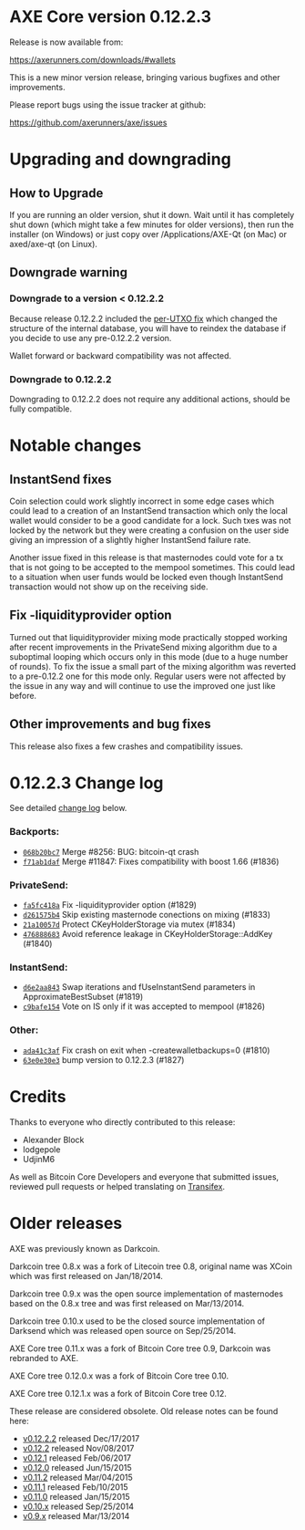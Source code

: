 AXE Core version 0.12.2.3
==========================

Release is now available from:

  <https://axerunners.com/downloads/#wallets>

This is a new minor version release, bringing various bugfixes and other
improvements.

Please report bugs using the issue tracker at github:

  <https://github.com/axerunners/axe/issues>


Upgrading and downgrading
=========================

How to Upgrade
--------------

If you are running an older version, shut it down. Wait until it has completely
shut down (which might take a few minutes for older versions), then run the
installer (on Windows) or just copy over /Applications/AXE-Qt (on Mac) or
axed/axe-qt (on Linux).

Downgrade warning
-----------------

### Downgrade to a version < 0.12.2.2

Because release 0.12.2.2 included the [per-UTXO fix](release-notes/axe/release-notes-0.12.2.2.md#per-utxo-fix)
which changed the structure of the internal database, you will have to reindex
the database if you decide to use any pre-0.12.2.2 version.

Wallet forward or backward compatibility was not affected.

### Downgrade to 0.12.2.2

Downgrading to 0.12.2.2 does not require any additional actions, should be
fully compatible.

Notable changes
===============

InstantSend fixes
-----------------

Coin selection could work slightly incorrect in some edge cases which could
lead to a creation of an InstantSend transaction which only the local wallet
would consider to be a good candidate for a lock. Such txes was not locked by
the network but they were creating a confusion on the user side giving an
impression of a slightly higher InstantSend failure rate.

Another issue fixed in this release is that masternodes could vote for a tx
that is not going to be accepted to the mempool sometimes. This could lead to
a situation when user funds would be locked even though InstantSend transaction
would not show up on the receiving side.

Fix -liquidityprovider option
-----------------------------

Turned out that liquidityprovider mixing mode practically stopped working after
recent improvements in the PrivateSend mixing algorithm due to a suboptimal
looping which occurs only in this mode (due to a huge number of rounds). To fix
the issue a small part of the mixing algorithm was reverted to a pre-0.12.2 one
for this mode only. Regular users were not affected by the issue in any way and
will continue to use the improved one just like before.

Other improvements and bug fixes
--------------------------------

This release also fixes a few crashes and compatibility issues.


0.12.2.3 Change log
===================

See detailed [change log](https://github.com/axerunners/axe/compare/v0.12.2.2...axerunners:v0.12.2.3) below.

### Backports:
- [`068b20bc7`](https://github.com/axerunners/axe/commit/068b20bc7) Merge #8256: BUG: bitcoin-qt crash
- [`f71ab1daf`](https://github.com/axerunners/axe/commit/f71ab1daf) Merge #11847: Fixes compatibility with boost 1.66 (#1836)

### PrivateSend:
- [`fa5fc418a`](https://github.com/axerunners/axe/commit/fa5fc418a) Fix -liquidityprovider option (#1829)
- [`d261575b4`](https://github.com/axerunners/axe/commit/d261575b4) Skip existing masternode conections on mixing (#1833)
- [`21a10057d`](https://github.com/axerunners/axe/commit/21a10057d) Protect CKeyHolderStorage via mutex (#1834)
- [`476888683`](https://github.com/axerunners/axe/commit/476888683) Avoid reference leakage in CKeyHolderStorage::AddKey (#1840)

### InstantSend:
- [`d6e2aa843`](https://github.com/axerunners/axe/commit/d6e2aa843) Swap iterations and fUseInstantSend parameters in ApproximateBestSubset (#1819)
- [`c9bafe154`](https://github.com/axerunners/axe/commit/c9bafe154) Vote on IS only if it was accepted to mempool (#1826)

### Other:
- [`ada41c3af`](https://github.com/axerunners/axe/commit/ada41c3af) Fix crash on exit when -createwalletbackups=0 (#1810)
- [`63e0e30e3`](https://github.com/axerunners/axe/commit/63e0e30e3) bump version to 0.12.2.3 (#1827)

Credits
=======

Thanks to everyone who directly contributed to this release:

- Alexander Block
- lodgepole
- UdjinM6

As well as Bitcoin Core Developers and everyone that submitted issues,
reviewed pull requests or helped translating on
[Transifex](https://www.transifex.com/projects/p/axe/).


Older releases
==============

AXE was previously known as Darkcoin.

Darkcoin tree 0.8.x was a fork of Litecoin tree 0.8, original name was XCoin
which was first released on Jan/18/2014.

Darkcoin tree 0.9.x was the open source implementation of masternodes based on
the 0.8.x tree and was first released on Mar/13/2014.

Darkcoin tree 0.10.x used to be the closed source implementation of Darksend
which was released open source on Sep/25/2014.

AXE Core tree 0.11.x was a fork of Bitcoin Core tree 0.9,
Darkcoin was rebranded to AXE.

AXE Core tree 0.12.0.x was a fork of Bitcoin Core tree 0.10.

AXE Core tree 0.12.1.x was a fork of Bitcoin Core tree 0.12.

These release are considered obsolete. Old release notes can be found here:

- [v0.12.2.2](release-notes/axe/release-notes-0.12.2.2.md) released Dec/17/2017
- [v0.12.2](release-notes/axe/release-notes-0.12.2.md) released Nov/08/2017
- [v0.12.1](release-notes/axe/release-notes-0.12.1.md) released Feb/06/2017
- [v0.12.0](release-notes/axe/release-notes-0.12.0.md) released Jun/15/2015
- [v0.11.2](release-notes/axe/release-notes-0.11.2.md) released Mar/04/2015
- [v0.11.1](release-notes/axe/release-notes-0.11.1.md) released Feb/10/2015
- [v0.11.0](release-notes/axe/release-notes-0.11.0.md) released Jan/15/2015
- [v0.10.x](release-notes/axe/release-notes-0.10.0.md) released Sep/25/2014
- [v0.9.x](release-notes/axe/release-notes-0.9.0.md) released Mar/13/2014

